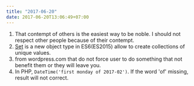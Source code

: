 ```yaml
---
title: "2017-06-20"
date: 2017-06-20T13:06:49+07:00
---
```


1. That contempt of others is the easiest way to be noble. I should not respect other people because of their contempt.
1. [Set](https://alligator.io/js/sets-introduction/) is a new object type in ES6(ES2015) allow to create collections of unique values.
1. from wordpress.com that do not force user to do something that not benefit them or they will leave you.
1. In PHP, `DateTime('first monday of 2017-02')`. If the word 'of' missing, result will not correct.